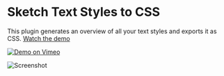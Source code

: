 # Sketch Text Styles to CSS

This plugin generates an overview of all your text styles and exports it as CSS. [Watch the demo](https://vimeo.com/102635978 "Demo")

[![Demo on Vimeo](https://dl.dropboxusercontent.com/u/974773/_keepalive/Sketch%20CSS%20Vimeo.png)](https://vimeo.com/102635978)

![Screenshot](https://dl.dropboxusercontent.com/u/974773/_keepalive/Sketch%20CSS.png)